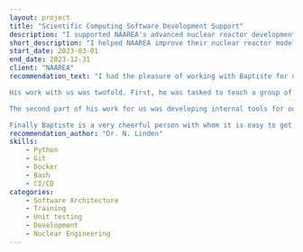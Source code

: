 ```yaml
---
layout: project
title: "Scientific Computing Software Development Support"
description: "I supported NAAREA's advanced nuclear reactor development through a best practices mission focused on improving their computational  modeling and simulation workflows. My work involved comprehensive code review, optimization of nuclear physics simulation tools, and implementation of robust software engineering practices. I advised the team on implementing a standardized Docker-based calculation environment, guiding the development of a reproducible and portable computational workflow that ensures consistent simulation setups across different computing platforms. This containerized approach significantly enhanced traceability of calculations by providing a fully documented and version-controlled computational environment, allowing precise tracking of software versions, dependencies, and configuration parameters. I also organized and conducted training sessions on collaborative Git usage, helping the team improve their version control practices, collaborative coding techniques, and software development workflows. The solution streamlined the deployment of complex nuclear simulation tools, enhanced collaboration, and provided a reliable infrastructure for running advanced reactor design calculations."
short_description: "I helped NAAREA improve their nuclear reactor modeling and simulation workflows by optimizing their code, implementing robust software engineering practices like Docker-based calculation environments, and providing Git training. This resulted in a more streamlined, reproducible, and collaborative computational environment for advanced reactor design."
start_date: 2023-03-01
end_date: 2023-12-31
client: "NAAREA"
recommendation_text: "I had the pleasure of working with Baptiste for over a year as he was a consultant for our computation codes team, working in the field of neutronics for molten salt reactors.

His work with us was twofold. First, he was tasked to teach a group of well meaning physicists with limited CS background the ins and outs of good software development practices. This included git workflow, CI/CD setup using GitLab, writing meaningful unit tests, and more. He proved to be a great teacher who could not only teach best practices but also explain why they are best, and when breaking them is justified. When dealing with problems he had not considered before he always displayed great intuition that more often than not proved right.

The second part of his work for us was developing internal tools for our teams, and contributing additional features to open source neutronics code OpenMC. His worked demonstrated the same rigor as his teachings: his well tested and well documented codes are easy to maintain and work with even after his departure. His contribution were made in both python and C++, and I can vouch for his skills in both languages.

Finally Baptiste is a very cheerful person with whom it is easy to get along, with great knowledge and culture on many topics ranging from particle physics to woodworking. During his time with us, the whole team was always glad to see him during his two days of on-site presence per month which we all impatiently awaited."
recommendation_author: "Dr. N. Linden"
skills:
    - Python
    - Git
    - Docker
    - Bash
    - CI/CD
categories:
    - Software Architecture
    - Training
    - Unit testing
    - Development
    - Nuclear Engineering
---
```

